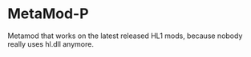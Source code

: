# MetaMod-P
Metamod that works on the latest released HL1 mods, because nobody really uses hl.dll anymore.

